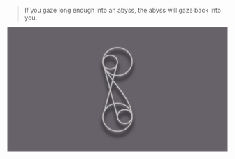> If you gaze long enough into an abyss, the abyss will gaze back into you.

![](https://raw.githubusercontent.com/xuangroup/xuangroup/main/xuan.png)
